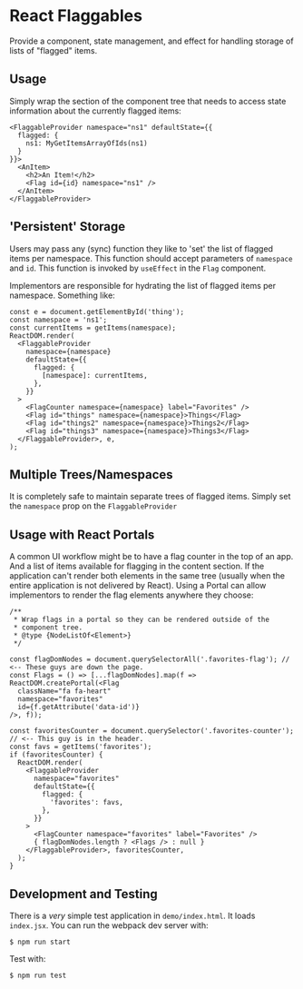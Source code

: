 # React Flaggables

Provide a component, state management, and effect for handling storage of lists of "flagged" items.

## Usage

Simply wrap the section of the component tree that needs to access state information about the currently flagged items:

```
<FlaggableProvider namespace="ns1" defaultState={{
  flagged: {
    ns1: MyGetItemsArrayOfIds(ns1)
  }
}}>
  <AnItem>
    <h2>An Item!</h2>
    <Flag id={id} namespace="ns1" />
  </AnItem>
</FlaggableProvider>
```

## 'Persistent' Storage

Users may pass any (sync) function they like to 'set' the list of flagged items per namespace. This function
should accept parameters of `namespace` and `id`. This function is invoked by `useEffect` in the `Flag` component.

Implementors are responsible for hydrating the list of flagged items per namespace. Something like:

```
const e = document.getElementById('thing');
const namespace = 'ns1';
const currentItems = getItems(namespace);
ReactDOM.render(
  <FlaggableProvider
    namespace={namespace}
    defaultState={{
      flagged: {
        [namespace]: currentItems,
      },
    }}
  >
    <FlagCounter namespace={namespace} label="Favorites" />
    <Flag id="things" namespace={namespace}>Things</Flag>
    <Flag id="things2" namespace={namespace}>Things2</Flag>
    <Flag id="things3" namespace={namespace}>Things3</Flag>
  </FlaggableProvider>, e,
);
```

## Multiple Trees/Namespaces

It is completely safe to maintain separate trees of flagged items. 
Simply set the `namespace` prop on the `FlaggableProvider`

## Usage with React Portals

A common UI workflow might be to have a flag counter in the top of an app. And a list of items available for flagging 
in the content section. If the application can't render both elements in the same tree (usually when the entire application is not delivered by React). 
Using a Portal can allow implementors to render the flag elements anywhere they choose:

```
/**
 * Wrap flags in a portal so they can be rendered outside of the
 * component tree.
 * @type {NodeListOf<Element>}
 */

const flagDomNodes = document.querySelectorAll('.favorites-flag'); // <-- These guys are down the page.
const Flags = () => [...flagDomNodes].map(f => ReactDOM.createPortal(<Flag
  className="fa fa-heart"
  namespace="favorites"
  id={f.getAttribute('data-id')}
/>, f));

const favoritesCounter = document.querySelector('.favorites-counter'); // <-- This guy is in the header.
const favs = getItems('favorites');
if (favoritesCounter) {
  ReactDOM.render(
    <FlaggableProvider
      namespace="favorites"
      defaultState={{
        flagged: {
          'favorites': favs,
        },
      }}
    >
      <FlagCounter namespace="favorites" label="Favorites" />
      { flagDomNodes.length ? <Flags /> : null }
    </FlaggableProvider>, favoritesCounter,
  );
}

```

## Development and Testing

There is a _very_ simple test application in `demo/index.html`. It loads `index.jsx`. You can run the 
webpack dev server with:

`$ npm run start`

Test with:

`$ npm run test`
